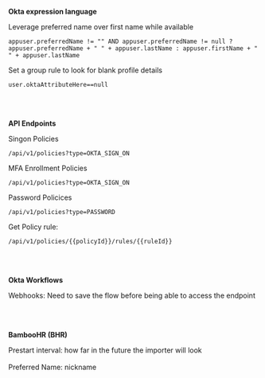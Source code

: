 **Okta expression language**

Leverage preferred name over first name while available

```
appuser.preferredName != "" AND appuser.preferredName != null ? appuser.preferredName + " " + appuser.lastName : appuser.firstName + " " + appuser.lastName
```
Set a group rule to look for blank profile details

```
user.oktaAttributeHere==null
```
<br/><br/> 

**API Endpoints**

Singon Policies 

```
/api/v1/policies?type=OKTA_SIGN_ON
```

MFA Enrollment Policies

```
/api/v1/policies?type=OKTA_SIGN_ON
```
Password Policices 
```
/api/v1/policies?type=PASSWORD
```

Get Policy rule:

```
/api/v1/policies/{{policyId}}/rules/{{ruleId}}
```
<br/><br/> 

**Okta Workflows**


Webhooks: Need to save the flow before being able to access the endpoint

<br/><br/> 

**BambooHR (BHR)**

Prestart interval: how far in the future the importer will look
<br><br/>
Preferred Name: nickname
